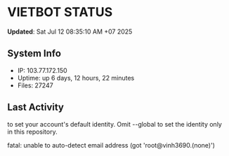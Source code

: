 # VIETBOT STATUS
**Updated**: Sat Jul 12 08:35:10 AM +07 2025

## System Info
- IP: 103.77.172.150
- Uptime: up 6 days, 12 hours, 22 minutes
- Files: 27247

## Last Activity

to set your account's default identity.
Omit --global to set the identity only in this repository.

fatal: unable to auto-detect email address (got 'root@vinh3690.(none)')
